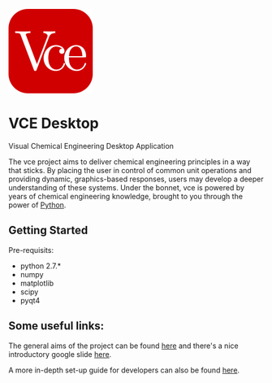 ![Alt text](/resources/vcelogo.png?raw=true)
# VCE Desktop
Visual Chemical Engineering Desktop Application

The vce project aims to deliver chemical engineering principles in a way that sticks. By placing the user in control of common unit operations and providing dynamic, graphics-based responses, users may develop a deeper understanding of these systems. Under the bonnet, vce is powered by years of chemical engineering knowledge, brought to you through the power of [Python](https://www.python.org/). 


## Getting Started
Pre-requisits:
- python 2.7.*
- numpy
- matplotlib
- scipy
- pyqt4

## Some useful links:
The general aims of the project can be found [here](https://docs.google.com/document/d/1rqAID4qTkOAPculvuquQ5IycONzwAOQL5lUbE28wTO4/edit?usp=sharing) and there's a nice introductory google slide [here](https://docs.google.com/presentation/d/1S4_vunJe34zPW7mVVB2WS6O1kmuLpNzssBK_H5TOZ94/edit?usp=sharing). 

A more in-depth set-up guide for developers can also be found [here](https://docs.google.com/document/d/1K7OUfAoVhEHmErj_NLGddApW6-Oe9US0y2bogkN4Fko/edit?usp=sharing).
